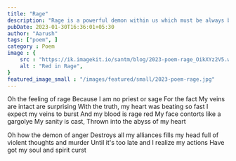 ```yaml
---
title: "Rage"
description: "Rage is a powerful demon within us which must be always be put under control or harsh consequences bear down on us"
pubDate: 2023-01-30T16:36:01+05:30
author: "Aarush"
tags: ["poem", ]
category : Poem
image : {
    src : "https://ik.imagekit.io/santm/blog/2023-poem-rage_OikXYz2V5.webp  ",
    alt : "Red in Rage",
}
featured_image_small : "/images/featured/small/2023-poem-rage.jpg"
---
```


Oh the feeling of rage
Because I am no priest or sage
For the fact
My veins are intact are surprising
With the truth, my heart was beating so fast 
I expect my veins to burst
And my blood is rage red
My face contorts like a gargolye
My sanity is cast,
Thrown into the abyss of my heart

Oh how the demon of anger
Destroys all my alliances
fills my head full of violent thoughts and murder
Until it's too late and I realize my actions
Have got my soul and spirit curst 